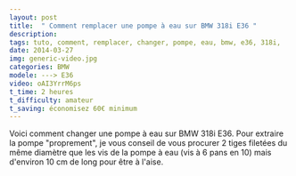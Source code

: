 ```yaml
---
layout: post
title:  " Comment remplacer une pompe à eau sur BMW 318i E36 "
description: 
tags: tuto, comment, remplacer, changer, pompe, eau, bmw, e36, 318i,
date: 2014-03-27 
img: generic-video.jpg
categories: BMW
modele: ---> E36
video: oAI3YrrM6ps
t_time: 2 heures
t_difficulty: amateur
t_saving: économisez 60€ minimum 
---
```

Voici comment changer une pompe à eau sur BMW 318i E36. 
Pour extraire la pompe "proprement", je vous conseil de vous procurer 2 tiges filetées du même diamètre que les vis 
de la pompe à eau (vis à 6 pans en 10) mais d'environ 10 cm de long pour être à l'aise.
